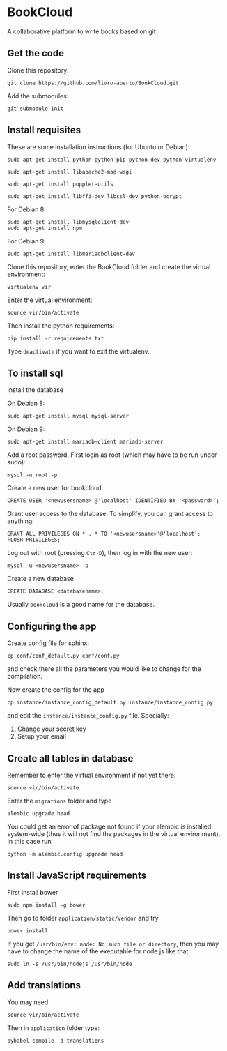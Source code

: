 # BookCloud

A collaborative platform to write books based on git

## Get the code

Clone this repository:

    git clone https://github.com/livro-aberto/BookCloud.git

Add the submodules:

    git submodule init

## Install requisites

These are some installation instructions (for Ubuntu or Debian):

    sudo apt-get install python python-pip python-dev python-virtualenv

    sudo apt-get install libapache2-mod-wsgi

    sudo apt-get install poppler-utils

    sudo apt-get install libffi-dev libssl-dev python-bcrypt


For Debian 8:

    sudo apt-get install libmysqlclient-dev
    sudo apt-get install npm

For Debian 9:

    sudo apt-get install libmariadbclient-dev




Clone this repository, enter the BookCloud folder and create the virtual environment:

    virtualenv vir

Enter the virtual environment:

    source vir/bin/activate

Then install the python requirements:

    pip install -r requirements.txt

Type `deactivate` if you want to exit the virtualenv.


## To install sql

Install the database

On Debian 8:


    sudo apt-get install mysql mysql-server

On Debian 9:

    sudo apt-get install mariadb-client mariadb-server

Add a root password. First login as root (which may have to be run under sudo):

    mysql -u root -p

Create a new user for bookcloud

    CREATE USER '<newusersname>'@'localhost' IDENTIFIED BY '<password>';

Grant user access to the database. To simplify, you can grant access to anything:

    GRANT ALL PRIVILEGES ON * . * TO '<newusersname>'@'localhost';
    FLUSH PRIVILEGES;

Log out with root (pressing `Ctr-D`), then log in with the new user:

    mysql -u <newusersname> -p

Create a new database

    CREATE DATABASE <databasename>;

Usually `bookcloud` is a good name for the database.

## Configuring the app

Create config file for sphinx:

    cp conf/conf_default.py conf/conf.py

and check there all the parameters you would like to change for the compilation.

Now create the config for the app

    cp instance/instance_config_default.py instance/instance_config.py

and edit the `instance/instance_config.py` file. Specially:

  1. Change your secret key
  2. Setup your email

## Create all tables in database

Remember to enter the virtual environment if not yet there:

    source vir/bin/activate

Enter the `migrations` folder and type

    alembic upgrade head

You could get an error of package not found if your alembic is installed system-wide (thus it will not find the packages in the virtual environment). In this case run

    python -m alembic.config upgrade head

## Install JavaScript requirements

First install bower

    sudo npm install -g bower

Then go to folder `application/static/vendor` and try

    bower install

If you get `/usr/bin/env: node: No such file or directory`, then you may have to change the name of the executable for node.js like that:

    sudo ln -s /usr/bin/nodejs /usr/bin/node

## Add translations

You may need:

    source vir/bin/activate

Then in `application` folder type:

    pybabel compile -d translations

